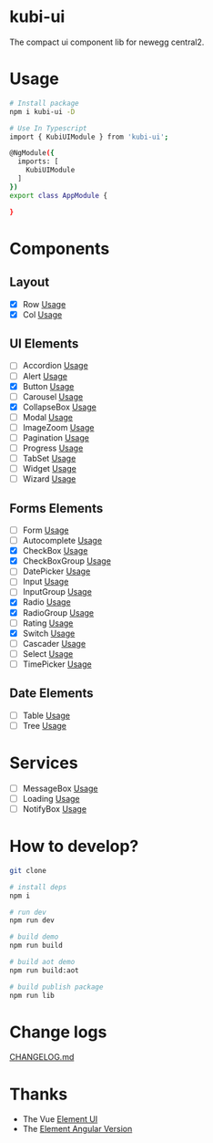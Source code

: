 # kubi-ui
The compact ui component lib for newegg central2.

# Usage

```bash
# Install package
npm i kubi-ui -D

# Use In Typescript
import { KubiUIModule } from 'kubi-ui';

@NgModule({
  imports: [
    KubiUIModule
  ]
})
export class AppModule {

}
```

# Components

## Layout

- [x] Row [Usage](src/components/row/README.md)
- [x] Col [Usage](src/components/col/README.md)

## UI Elements

- [ ] Accordion [Usage](src/components/accordion/README.md)
- [ ] Alert [Usage](src/components/alert/README.md)
- [x] Button [Usage](src/components/button/README.md)
- [ ] Carousel [Usage](src/components/carousel/README.md)
- [x] CollapseBox [Usage](src/components/collapse-box/README.md)
- [ ] Modal [Usage](src/components/modal/README.md)
- [ ] ImageZoom [Usage](src/components/image-zoom/README.md)
- [ ] Pagination [Usage](src/components/pagination/README.md)
- [ ] Progress [Usage](src/components/progress/README.md)
- [ ] TabSet [Usage](src/components/tabset/README.md)
- [ ] Widget [Usage](src/components/widget/README.md)
- [ ] Wizard [Usage](src/components/wizard/README.md)

## Forms Elements

- [ ] Form [Usage](src/components/form/README.md)
- [ ] Autocomplete [Usage](src/components/autocomplete/README.md)
- [x] CheckBox [Usage](src/components/checkbox/README.md)
- [x] CheckBoxGroup [Usage](src/components/checkbox-group/README.md)
- [ ] DatePicker [Usage](src/components/date-picker/README.md)
- [ ] Input [Usage](src/components/autocomplete/README.md)
- [ ] InputGroup [Usage](src/components/input-group/README.md)
- [x] Radio [Usage](src/components/radio/README.md)
- [x] RadioGroup [Usage](src/components/radio-group/README.md)
- [ ] Rating [Usage](src/components/rating/README.md)
- [x] Switch [Usage](src/components/switch/README.md)
- [ ] Cascader [Usage](src/components/cascader/README.md)
- [ ] Select [Usage](src/components/select/README.md)
- [ ] TimePicker [Usage](src/components/time-picker/README.md)

## Date Elements

- [ ] Table [Usage](src/components/table/README.md)
- [ ] Tree [Usage](src/components/tree/README.md)

# Services

- [ ] MessageBox [Usage](src/services/message-box/README.md)
- [ ] Loading [Usage](src/services/loading/README.md)
- [ ] NotifyBox [Usage](src/services/notify-box/README.md)

# How to develop?

```bash
git clone 

# install deps
npm i 

# run dev
npm run dev

# build demo
npm run build

# build aot demo
npm run build:aot

# build publish package
npm run lib
```

# Change logs

[CHANGELOG.md](CHANGELOG.md)

# Thanks

- The Vue [Element UI](https://github.com/ElemeFE/element)
- The [Element Angular Version](https://github.com/eleme/element-angular)

